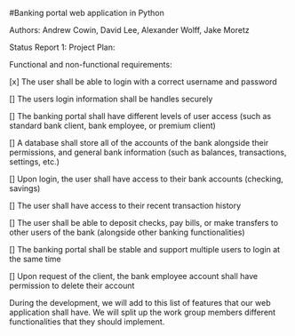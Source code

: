 #Banking portal web application in Python

Authors: Andrew Cowin, David Lee, Alexander Wolff, Jake Moretz

Status Report 1:
Project Plan:

Functional and non-functional requirements:

[x] The user shall be able to login with a correct username and password

[] The users login information shall be handles securely

[] The banking portal shall have different levels of user access (such as standard bank client, bank employee, or premium client)

[] A database shall store all of the accounts of the bank alongside their permissions, and general bank information (such as balances, transactions, settings, etc.)

[] Upon login, the user shall have access to their bank accounts (checking, savings)

[] The user shall have access to their recent transaction history

[] The user shall be able to deposit checks, pay bills, or make transfers to other users of the bank (alongside other banking functionalities)

[] The banking portal shall be stable and support multiple users to login at the same time

[] Upon request of the client, the bank employee account shall have permission to delete their account


During the development, we will add to this list of features that our web application shall have.
We will split up the work group members different functionalities that they should implement.
